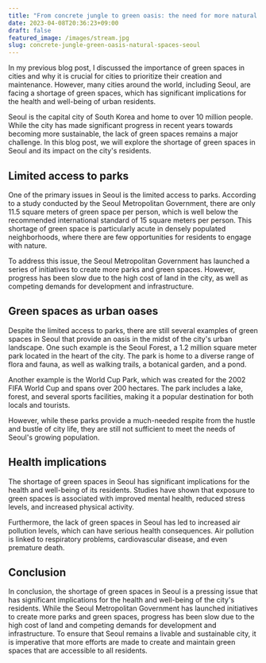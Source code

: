 ```yaml
---
title: "From concrete jungle to green oasis: the need for more natural spaces in seoul"
date: 2023-04-08T20:36:23+09:00
draft: false
featured_image: /images/stream.jpg
slug: concrete-jungle-green-oasis-natural-spaces-seoul
---
```


In my previous blog post, I discussed the importance of green spaces in cities and why it is crucial for cities to prioritize their creation and maintenance. However, many cities around the world, including Seoul, are facing a shortage of green spaces, which has significant implications for the health and well-being of urban residents.

Seoul is the capital city of South Korea and home to over 10 million people. While the city has made significant progress in recent years towards becoming more sustainable, the lack of green spaces remains a major challenge. In this blog post, we will explore the shortage of green spaces in Seoul and its impact on the city's residents.

## Limited access to parks

One of the primary issues in Seoul is the limited access to parks. According to a study conducted by the Seoul Metropolitan Government, there are only 11.5 square meters of green space per person, which is well below the recommended international standard of 15 square meters per person. This shortage of green space is particularly acute in densely populated neighborhoods, where there are few opportunities for residents to engage with nature.

To address this issue, the Seoul Metropolitan Government has launched a series of initiatives to create more parks and green spaces. However, progress has been slow due to the high cost of land in the city, as well as competing demands for development and infrastructure.

## Green spaces as urban oases

Despite the limited access to parks, there are still several examples of green spaces in Seoul that provide an oasis in the midst of the city's urban landscape. One such example is the Seoul Forest, a 1.2 million square meter park located in the heart of the city. The park is home to a diverse range of flora and fauna, as well as walking trails, a botanical garden, and a pond.

Another example is the World Cup Park, which was created for the 2002 FIFA World Cup and spans over 200 hectares. The park includes a lake, forest, and several sports facilities, making it a popular destination for both locals and tourists.

However, while these parks provide a much-needed respite from the hustle and bustle of city life, they are still not sufficient to meet the needs of Seoul's growing population.

## Health implications

The shortage of green spaces in Seoul has significant implications for the health and well-being of its residents. Studies have shown that exposure to green spaces is associated with improved mental health, reduced stress levels, and increased physical activity.

Furthermore, the lack of green spaces in Seoul has led to increased air pollution levels, which can have serious health consequences. Air pollution is linked to respiratory problems, cardiovascular disease, and even premature death.

## Conclusion

In conclusion, the shortage of green spaces in Seoul is a pressing issue that has significant implications for the health and well-being of the city's residents. While the Seoul Metropolitan Government has launched initiatives to create more parks and green spaces, progress has been slow due to the high cost of land and competing demands for development and infrastructure. To ensure that Seoul remains a livable and sustainable city, it is imperative that more efforts are made to create and maintain green spaces that are accessible to all residents.
